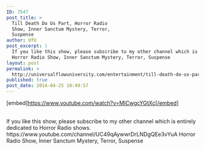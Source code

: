 ```yaml
---
ID: 7547
post_title: >
  Till Death Do Us Part, Horror Radio
  Show, Inner Sanctum Mystery, Terror,
  Suspense
author: UfU
post_excerpt: |
  If you like this show, please subscribe to my other channel which is entirely dedicated to Horror Radio shows. https://www.youtube.com/channel/UC49qAywwrDrLNDgQEe3vYuA
  Horror Radio Show, Inner Sanctum Mystery, Terror, Suspense
layout: post
permalink: >
  http://universalflowuniversity.com/entertainment/till-death-do-us-part-horror-radio-show-inner-sanctum-mystery-terror-suspense/
published: true
post_date: 2014-04-25 10:49:57
---
```

[embed]https://www.youtube.com/watch?v=MICwgcYGtXc[/embed]</br></br>
<p>If you like this show, please subscribe to my other channel which is entirely dedicated to Horror Radio shows. https://www.youtube.com/channel/UC49qAywwrDrLNDgQEe3vYuA
Horror Radio Show, Inner Sanctum Mystery, Terror, Suspense</p>